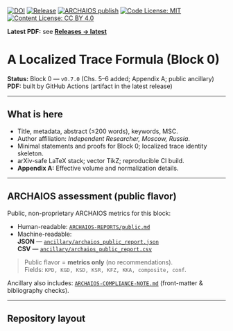 [![DOI](https://zenodo.org/badge/DOI/10.5281/zenodo.16837383.svg)](https://doi.org/10.5281/zenodo.16837383)
[![Release](https://img.shields.io/github/v/release/askohguharev-us/localized-trace-formula?display_name=tag)](../../releases/latest)
[![ARCHAIOS publish](https://github.com/askohguharev-us/archaios-core-private/actions/workflows/archaios.yml/badge.svg)](https://github.com/askohguharev-us/archaios-core-private/actions/workflows/archaios.yml)
[![Code License: MIT](https://img.shields.io/badge/Code%20License-MIT-yellow.svg)](LICENSE-MIT)
[![Content License: CC BY 4.0](https://img.shields.io/badge/Content%20License-CC%20BY%204.0-lightgrey.svg)](LICENSE-CC-BY-4.0)

**Latest PDF:** see **[Releases → latest](../../releases/latest)**

# A Localized Trace Formula (Block 0)

**Status:** Block 0 — `v0.7.0` (Chs. 5–6 added; Appendix A; public ancillary)  
**PDF:** built by GitHub Actions (artifact in the latest release)

---

## What is here
- Title, metadata, abstract (≤200 words), keywords, MSC.
- Author affiliation: *Independent Researcher, Moscow, Russia*.
- Minimal statements and proofs for Block 0; localized trace identity skeleton.
- arXiv-safe LaTeX stack; vector TikZ; reproducible CI build.
- **Appendix A:** Effective volume and normalization details.

---

## ARCHAIOS assessment (public flavor)
Public, non-proprietary ARCHAIOS metrics for this block:

- Human-readable: [`ARCHAIOS-REPORTS/public.md`](ARCHAIOS-REPORTS/public.md)  
- Machine-readable:  
  **JSON** — [`ancillary/archaios_public_report.json`](ancillary/archaios_public_report.json)  
  **CSV** — [`ancillary/archaios_public_report.csv`](ancillary/archaios_public_report.csv)

> Public flavor = **metrics only** (no recommendations).  
> Fields: `KPD, KGD, KSD, KSR, KFZ, KKA, composite, conf`.

Ancillary also includes: [`ARCHAIOS-COMPLIANCE-NOTE.md`](ancillary/ARCHAIOS-COMPLIANCE-NOTE.md) (front-matter & bibliography checks).

---

## Repository layout
